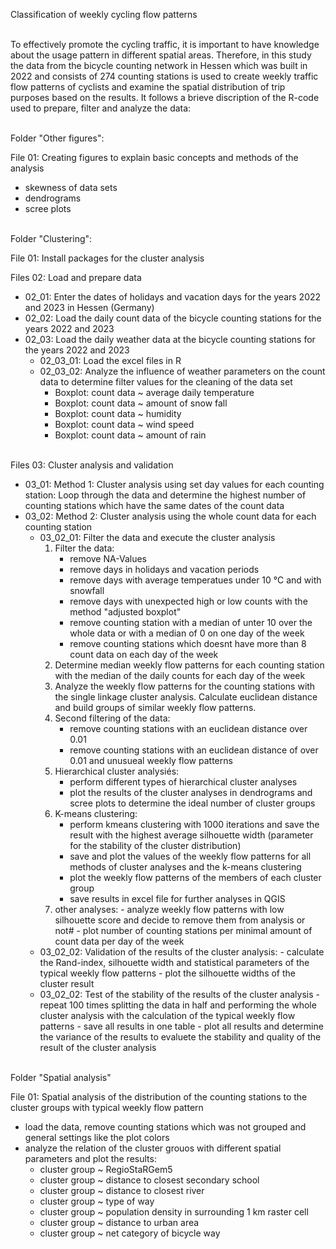 Classification of weekly cycling flow patterns<br/><br/>


To effectively promote the cycling traffic, it is important to have knowledge about the usage pattern in different spatial areas. Therefore, in this study the data from the bicycle counting
network in Hessen which was built in 2022 and consists of 274 counting stations is used to create weekly traffic flow patterns of cyclists and examine the spatial distribution of trip
purposes based on the results. It follows a brieve discription of the R-code used to prepare, filter and analyze the data:<br/><br/>


Folder "Other figures":

File 01: Creating figures to explain basic concepts and methods of the analysis
   - skewness of data sets
   - dendrograms
   - scree plots<br/><br/>

     
Folder "Clustering":

File 01: Install packages for the cluster analysis

Files 02: Load and prepare data 

   - 02_01: Enter the dates of holidays and vacation days for the years 2022 and 2023 in Hessen (Germany)
   - 02_02: Load the daily count data of the bicycle counting stations for the years 2022 and 2023
   - 02_03: Load the daily weather data at the bicycle counting stations for the years 2022 and 2023
      - 02_03_01: Load the excel files in R
      - 02_03_02: Analyze the influence of weather parameters on the count data to determine filter values for the cleaning of the data set
           - Boxplot: count data ~ average daily temperature
           - Boxplot: count data ~ amount of snow fall
           - Boxplot: count data ~ humidity
           - Boxplot: count data ~ wind speed
           - Boxplot: count data ~ amount of rain<br/><br/>

Files 03: Cluster analysis and validation
   - 03_01: Method 1: Cluster analysis using set day values for each counting station:
      Loop through the data and determine the highest number of counting stations which have the same dates of the count data
   - 03_02: Method 2: Cluster analysis using the whole count data for each counting station
     - 03_02_01: Filter the data and execute the cluster analysis
        1. Filter the data:
           - remove NA-Values
           - remove days in holidays and vacation periods
           - remove days with average temperatues under 10 °C and with snowfall
           - remove days with unexpected high or low counts with the method "adjusted boxplot"
           - remove counting station with a median of unter 10 over the whole data or with a median of 0 on one day of the week
           - remove counting stations which doesnt have more than 8 count data on each day of the week
        2. Determine median weekly flow patterns for each counting station with the median of the daily counts for each day of the week
        3. Analyze the weekly flow patterns for the counting stations with the single linkage cluster analysis. Calculate euclidean distance and build groups of similar weekly flow patterns.
        4. Second filtering of the data: 
           - remove counting stations with an euclidean distance over 0.01 
           - remove counting stations with an euclidean distance of over 0.01 and unusueal weekly flow patterns
        5. Hierarchical cluster analysiés:
           - perform different types of hierarchical cluster analyses
           - plot the results of the cluster analyses in dendrograms and scree plots to determine the ideal number of cluster groups
        6. K-means clustering:
           - perform kmeans clustering with 1000 iterations and save the result with the highest average silhouette width (parameter for the stability of the cluster distribution)
           - save and plot the values of the weekly flow patterns for all methods of cluster analyses and the k-means clustering
           - plot the weekly flow patterns of the members of each cluster group
           - save results in excel file for further analyses in QGIS 
         7. other analyses:
           - analyze weekly flow patterns with low silhouette score and decide to remove them from analysis or not#
           - plot number of counting stations per minimal amount of count data per day of the week  
     - 03_02_02: Validation of the results of the cluster analysis:
           - calculate the Rand-index, silhouette width and statistical parameters of the typical weekly flow patterns
           - plot the silhouette widths of the cluster result 
     - 03_02_02: Test of the stability of the results of the cluster analysis
           - repeat 100 times splitting the data in half and performing the whole cluster analysis with the calculation of the typical weekly flow patterns
           - save all results in one table
           - plot all results and determine the variance of the results to evaluete the stability and quality of the result of the cluster analysis<br/><br/>     

Folder "Spatial analysis"

File 01: Spatial analysis of the distribution of the counting stations to the cluster groups with typical weekly flow pattern
   - load the data, remove counting stations which was not grouped and general settings like the plot colors
   - analyze the relation of the cluster grouos with different spatial parameters and plot the results:
      - cluster group ~ RegioStaRGem5
      - cluster group ~ distance to closest secondary school      
      - cluster group ~ distance to closest river
      - cluster group ~ type of way
      - cluster group ~ population density in surrounding 1 km raster cell
      - cluster group ~ distance to urban area
      - cluster group ~ net category of bicycle way
     
